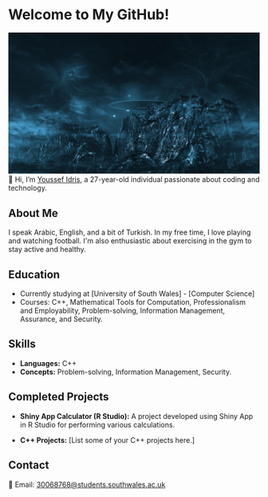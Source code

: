 # Welcome to My GitHub!
![My Photo](ufo-1265186_1920.jpg)
👋 Hi, I’m [Youssef Idris](https://github.com/Youssefidris), a 27-year-old individual passionate about coding and technology.

## About Me
I speak Arabic, English, and a bit of Turkish. In my free time, I love playing and watching football. I'm also enthusiastic about exercising in the gym to stay active and healthy.

## Education
- Currently studying at [University of South Wales] - [Computer Science]
- Courses: C++, Mathematical Tools for Computation, Professionalism and Employability, Problem-solving, Information Management, Assurance, and Security.

## Skills
- **Languages:** C++
- **Concepts:** Problem-solving, Information Management, Security.

## Completed Projects
- **Shiny App Calculator (R Studio):** A project developed using Shiny App in R Studio for performing various calculations.

- **C++ Projects:** [List some of your C++ projects here.]

## Contact
📧 Email: 30068768@students.southwales.ac.uk



